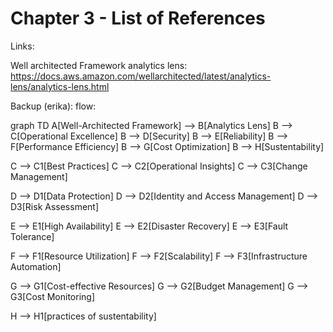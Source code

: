 # Chapter 3 - List of References

Links:

Well architected Framework analytics lens:
https://docs.aws.amazon.com/wellarchitected/latest/analytics-lens/analytics-lens.html

Backup (erika):
flow: 

graph TD
  A[Well-Architected Framework] --> B[Analytics Lens]
  B --> C[Operational Excellence]
  B --> D[Security]
  B --> E[Reliability]
  B --> F[Performance Efficiency]
  B --> G[Cost Optimization]
  B --> H[Sustentability]

  C --> C1[Best Practices]
  C --> C2[Operational Insights]
  C --> C3[Change Management]

  D --> D1[Data Protection]
  D --> D2[Identity and Access Management]
  D --> D3[Risk Assessment]

  E --> E1[High Availability]
  E --> E2[Disaster Recovery]
  E --> E3[Fault Tolerance]

  F --> F1[Resource Utilization]
  F --> F2[Scalability]
  F --> F3[Infrastructure Automation]

  G --> G1[Cost-effective Resources]
  G --> G2[Budget Management]
  G --> G3[Cost Monitoring]

  H --> H1[practices of sustentability]
